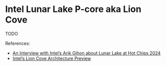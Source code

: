 # Intel Lunar Lake P-core aka Lion Cove

TODO

References:

- [An Interview with Intel’s Arik Gihon about Lunar Lake at Hot Chips 2024](https://chipsandcheese.com/2024/09/02/an-interview-with-intels-arik-gihon-about-lunar-lake-at-hot-chips-2024/)
- [Intel’s Lion Cove Architecture Preview](https://chipsandcheese.com/2024/06/03/intels-lion-cove-architecture-preview/)
